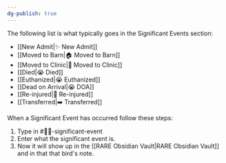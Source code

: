 ```yaml
---
dg-publish: true
---
```


The following list is what typically goes in the Significant Events section:

- [[New Admit|✨ New Admit]]
- [[Moved to Barn|🏠 Moved to Barn]]
- [[Moved to Clinic|🏥 Moved to Clinic]]
- [[Died|😭 Died]]
- [[Euthanized|😭 Euthanized]]
- [[Dead on Arrival|😭 DOA]]
- [[Re-injured|🤕 Re-injured]]
- [[Transferred|➡️ Transferred]]

When a Significant Event has occurred follow these steps:

1. Type in #🦅💥-significant-event
2. Enter what the significant event is.
3. Now it will show up in the [[RARE Obsidian Vault|RARE Obsidian Vault]] and in that that bird's note.